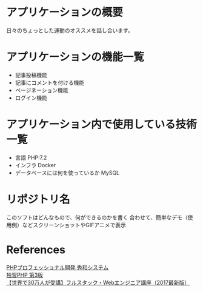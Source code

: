 # アプリケーションの概要
日々のちょっとした運動のオススメを話し合います。

# アプリケーションの機能一覧
- 記事投稿機能
- 記事にコメントを付ける機能
- ページネーション機能
- ログイン機能

# アプリケーション内で使用している技術一覧
- 言語 PHP:7.2
- インフラ Docker
- データベースには何を使っているか MySQL

# リポジトリ名
このソフトはどんなもので、何ができるのかを書く
合わせて、簡単なデモ（使用例）などスクリーンショットやGIFアニメで表示

# References
[PHPプロフェッショナル開発 秀和システム](https://www.shuwasystem.co.jp/book/9784798047492.html)<br>
[独習PHP 第3版](https://www.shoeisha.co.jp/book/detail/9784798135472)<br>
[【世界で30万人が受講】フルスタック・Webエンジニア講座（2017最新版）](https://www.udemy.com/completeweb2_jp)
